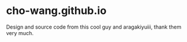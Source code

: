 # cho-wang.github.io
Design and source code from this cool guy and aragakiyuiii, thank them very much.

